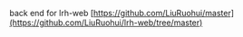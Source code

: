 back end for lrh-web [https://github.com/LiuRuohui/master](https://github.com/LiuRuohui/lrh-web/tree/master)

